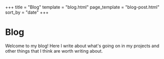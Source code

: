 +++
title = "Blog"
template = "blog.html"
page_template = "blog-post.html"
sort_by = "date"
+++

# Blog

Welcome to my blog! Here I write about what's going on in my projects and other things that I think are worth writing about.
